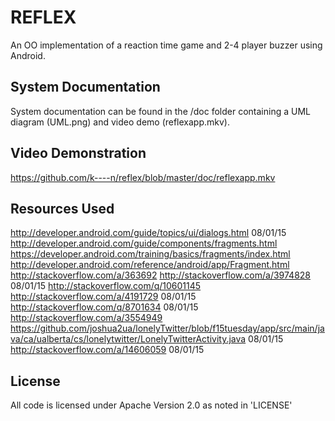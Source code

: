 # REFLEX
An OO implementation of a reaction time game and 2-4 player buzzer using Android.

## System Documentation
System documentation can be found in the /doc folder containing a UML diagram (UML.png) and video demo (reflexapp.mkv).

## Video Demonstration
https://github.com/k----n/reflex/blob/master/doc/reflexapp.mkv

## Resources Used
http://developer.android.com/guide/topics/ui/dialogs.html 08/01/15
http://developer.android.com/guide/components/fragments.html
https://developer.android.com/training/basics/fragments/index.html
http://developer.android.com/reference/android/app/Fragment.html
http://stackoverflow.com/a/363692
http://stackoverflow.com/a/3974828 08/01/15
http://stackoverflow.com/q/10601145
http://stackoverflow.com/a/4191729 08/01/15
http://stackoverflow.com/q/8701634 08/01/15
http://stackoverflow.com/a/3554949
https://github.com/joshua2ua/lonelyTwitter/blob/f15tuesday/app/src/main/java/ca/ualberta/cs/lonelytwitter/LonelyTwitterActivity.java 08/01/15
http://stackoverflow.com/a/14606059 08/01/15

## License
All code is licensed under Apache Version 2.0 as noted in 'LICENSE'
